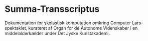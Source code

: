# Summa-Transscriptus
Dokumentation for skolastisk komputation omkring Computer Lars-spektaklet, kurateret af Organ for de Autonome Videnskaber i en middelalderkælder under Det Jyske Kunstakademi.

